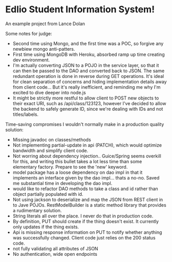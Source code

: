 # Edlio Student Information System!
An example project from Lance Dolan


Some notes for judge:
- Second time using Mongo, and the first time was a POC, so forgive any newbiew mongo anti-patters.
- First time using MongoDB with Heroku, absorbed ramp up time creating dev environment.
- I'm actually converting JSON to a POJO in the service layer, so that it can then be passed to the DAO and converted back to JSON. The same redundant operation is done in reverse during GET operations. It's ideal for clean separation of concerns and hiding implementation details away from client code... But it's really inefficient, and reminding me why I'm excited to dive deeper into node.js
- It might be strictly more restful to allow client to POST new
objects to their exact URI, such as /api/class/123123, however I've decided to allow the backend to safely generate ID, since we're dealing with IDs and not titles/labels.

Time-saving compromises I wouldn't normally make in a production quality solution:
- Missing javadoc on classes/methods
- Not implementing partial-update in api (PATCH), which would optimize bandwidth and simplify client code.
- Not worring about dependency injection.. Guice/Spring seems overkill for this, and writing this bullet takes a lot less time than some elementary factory. Prepare to see the 'new' keyword.
- model package has a loose dependency on dao impl in that it implements an interface given by the dao impl... thats a no-no. Saved me substantial time in developing the dao impl.
- would like to refactor DAO methods to take a class and id rather than object partially populated with id.
- Not using jackson to deserialize and map the JSON from REST client in to Jave POJOs. RestModelBuilder is a static method library that provides a rudimentary solution.
- String literals all over the place. I never do that in production code.
- By definition, PUT should create if the thing doesn't exist. It currently only updates if the thing exists.
- Api is missing response information on PUT to notify whether anything was successfully changed. Client code just relies on the 200 status code.
- not fully validating all attributes of JSON 
- No authentication, wide open endpoints